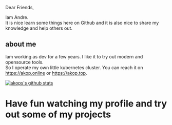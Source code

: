 Dear Friends,

Iam Andre.  
It is nice learn some things here on Github and it is also nice to share my knowledge and help others out.  

## about me
Iam working as dev for a few years. I like it to try out modern and opensource tools.  
So I operate my own little kubernetes cluster. You can reach it on https://akop.online or https://akop.top.

[![akops's github stats](https://github-readme-stats.vercel.app/api?username=AndreKoepke)](https://github.com/anuraghazra/github-readme-stats)

# Have fun watching my profile and try out some of my projects

<!--
**AndreKoepke/AndreKoepke** is a ✨ _special_ ✨ repository because its `README.md` (this file) appears on your GitHub profile.

Here are some ideas to get you started:

- 🔭 I’m currently working on ...
- 🌱 I’m currently learning ...
- 👯 I’m looking to collaborate on ...
- 🤔 I’m looking for help with ...
- 💬 Ask me about ...
- 📫 How to reach me: ...
- 😄 Pronouns: ...
- ⚡ Fun fact: ...
-->
